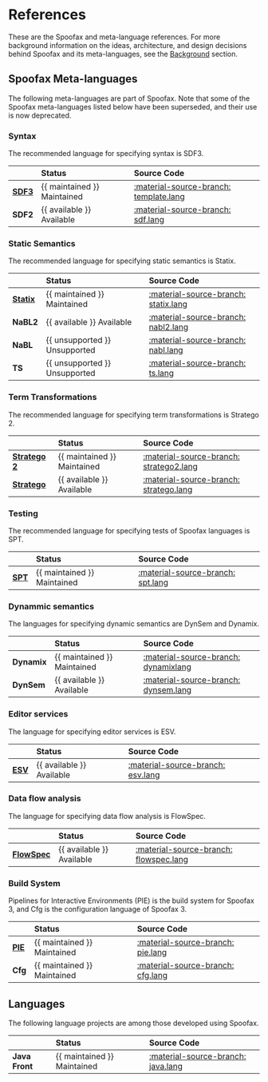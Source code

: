 # References
These are the Spoofax and meta-language references. For more background information on the ideas, architecture, and design decisions behind Spoofax and its meta-languages, see the [Background](../background/index.md) section.

## Spoofax Meta-languages
The following meta-languages are part of Spoofax. Note that some of the Spoofax meta-languages listed below have been superseded, and their use is now deprecated.

### Syntax
The recommended language for specifying syntax is SDF3.

|      | Status | Source Code |
| :--- | :----- | :---------- |
| [**SDF3**](./sdf3/index.md) | {{ maintained }}  Maintained  | [:material-source-branch: template.lang](https://github.com/metaborg/sdf/tree/master/org.metaborg.meta.lang.template) |
| **SDF2**                    | {{ available }}   Available   | [:material-source-branch: sdf.lang](https://github.com/metaborg/sdf/tree/master/org.metaborg.meta.lang.sdf) |


### Static Semantics
The recommended language for specifying static semantics is Statix.

|      | Status | Source Code |
| :--- | :----- | :---------- |
| [**Statix**](./statix/index.md) | {{ maintained }}  Maintained  | [:material-source-branch: statix.lang](https://github.com/metaborg/nabl/tree/master/statix.lang) |
| **NaBL2**                       | {{ available }}   Available   | [:material-source-branch: nabl2.lang](https://github.com/metaborg/nabl/tree/master/nabl2.lang) |
| **NaBL**                        | {{ unsupported }} Unsupported | [:material-source-branch: nabl.lang](https://github.com/metaborg/nabl/tree/master/org.metaborg.meta.lang.nabl) |
| **TS**                          | {{ unsupported }} Unsupported | [:material-source-branch: ts.lang](https://github.com/metaborg/ts/tree/master/org.metaborg.meta.lang.ts) |


### Term Transformations
The recommended language for specifying term transformations is Stratego 2.

|      | Status | Source Code |
| :--- | :----- | :---------- |
| [**Stratego 2**](./stratego/index.md) | {{ maintained }}  Maintained  | [:material-source-branch: stratego2.lang](https://github.com/metaborg/stratego/tree/master/stratego.lang) |
| [**Stratego**](./stratego/index.md)   | {{ available }}   Available   | [:material-source-branch: stratego.lang](https://github.com/metaborg/stratego/tree/master/org.metaborg.meta.lang.stratego) |


### Testing
The recommended language for specifying tests of Spoofax languages is SPT.

|      | Status | Source Code |
| :--- | :----- | :---------- |
| [**SPT**](./spt/index.md) | {{ maintained }}  Maintained  | [:material-source-branch: spt.lang](https://github.com/metaborg/spt/tree/master/org.metaborg.meta.lang.spt) |


### Dynammic semantics
The languages for specifying dynamic semantics are DynSem and Dynamix.

|      | Status | Source Code |
| :--- | :----- | :---------- |
| **Dynamix** | {{ maintained }}  Maintained  | [:material-source-branch: dynamixlang](https://github.com/metaborg/metaborg-dynamix/tree/master/lang.dynamix) |
| **DynSem**  | {{ available }}   Available   | [:material-source-branch: dynsem.lang](https://github.com/metaborg/dynsem/tree/master/dynsem) |


### Editor services
The language for specifying editor services is ESV.

|      | Status | Source Code |
| :--- | :----- | :---------- |
| [**ESV**](./esv/index.md) | {{ available }}  Available  | [:material-source-branch: esv.lang](https://github.com/metaborg/esv/tree/master/org.metaborg.meta.lang.esv) |


### Data flow analysis
The language for specifying data flow analysis is FlowSpec.

|      | Status | Source Code |
| :--- | :----- | :---------- |
| [**FlowSpec**](./flowspec/index.md) | {{ available }}  Available  | [:material-source-branch: flowspec.lang](https://github.com/metaborg/flowspec/tree/master/flowspec.lang) |


### Build System
Pipelines for Interactive Environments (PIE) is the build system for Spoofax 3, and Cfg is the configuration language of Spoofax 3.

|      | Status | Source Code |
| :--- | :----- | :---------- |
| [**PIE**](./pie/index.md) | {{ maintained }}  Maintained  | [:material-source-branch: pie.lang](https://github.com/metaborg/pie/tree/develop/lang/lang) |
| **Cfg**                   | {{ maintained }}  Maintained  | [:material-source-branch: cfg.lang](https://github.com/metaborg/spoofax-pie/tree/develop/lwb/metalang/cfg/cfg) |



## Languages
The following language projects are among those developed using Spoofax.

|      | Status | Source Code |
| :--- | :----- | :---------- |
| **Java Front** | {{ maintained }}  Maintained  | [:material-source-branch: java.lang](https://github.com/metaborg/java-front/tree/master/lang.java) |
